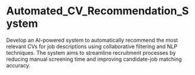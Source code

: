 # Automated_CV_Recommendation_System
Develop an AI-powered system to automatically recommend the most relevant CVs for job descriptions using collaborative filtering and NLP techniques. The system aims to streamline recruitment processes by reducing manual screening time and improving candidate-job matching accuracy.
